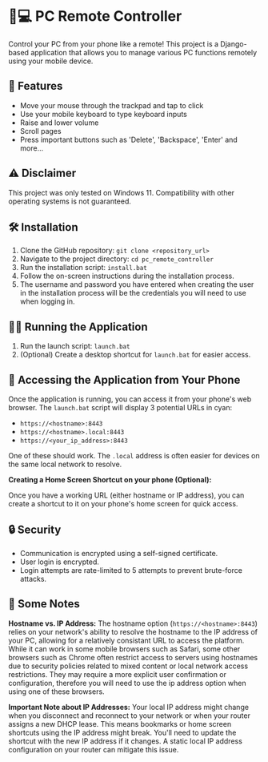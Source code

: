 # 📱💻 PC Remote Controller

Control your PC from your phone like a remote! This project is a Django-based application that allows you to manage various PC functions remotely using your mobile device.

## 🚀 Features
*   Move your mouse through the trackpad and tap to click
*   Use your mobile keyboard to type keyboard inputs
*   Raise and lower volume
*   Scroll pages
*   Press important buttons such as 'Delete', 'Backspace', 'Enter' and more...
  
## ⚠️ Disclaimer
This project was only tested on Windows 11.  Compatibility with other operating systems is not guaranteed.

## 🛠️ Installation
1.  Clone the GitHub repository: `git clone <repository_url>`
2.  Navigate to the project directory: `cd pc_remote_controller`
3.  Run the installation script: `install.bat`
4.  Follow the on-screen instructions during the installation process.
5.  The username and password you have entered when creating the user in the installation process will be the credentials you will need to use when logging in.

## 🏃‍♂️ Running the Application
1.  Run the launch script: `launch.bat`
2.  (Optional) Create a desktop shortcut for `launch.bat` for easier access.

## 📱 Accessing the Application from Your Phone
Once the application is running, you can access it from your phone's web browser.
The `launch.bat` script will display 3 potential URLs in cyan:

*   `https://<hostname>:8443`
*   `https://<hostname>.local:8443`
*   `https://<your_ip_address>:8443`

One of these should work. The `.local` address is often easier for devices on the same local network to resolve.

**Creating a Home Screen Shortcut on your phone (Optional):**

Once you have a working URL (either hostname or IP address), you can create a shortcut to it on your phone's home screen for quick access.


## 🔒 Security
*   Communication is encrypted using a self-signed certificate.
*   User login is encrypted.
*   Login attempts are rate-limited to 5 attempts to prevent brute-force attacks.

## 📓 Some Notes
**Hostname vs. IP Address:**
The hostname option (`https://<hostname>:8443`) relies on your network's ability to resolve the hostname to the IP address of your PC, allowing for a relatively consistant URL to access the platform.
While it can work in some mobile browsers such as Safari, some other browsers such as Chrome often restrict access to servers using hostnames due to security policies related to mixed content or local network access restrictions.
They may require a more explicit user confirmation or configuration, therefore you will need to use the ip address option when using one of these browsers.



**Important Note about IP Addresses:** 
Your local IP address might change when you disconnect and reconnect to your network or when your router assigns a new DHCP lease. This means bookmarks or home screen shortcuts using the IP address might break. You'll need to update the shortcut with the new IP address if it changes.  A static local IP address configuration on your router can mitigate this issue.